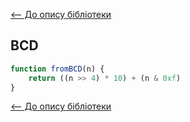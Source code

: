 [<-- До опису бібліотеки](README.md) 

## BCD

```js
function fromBCD(n) {
	return ((n >> 4) * 10) + (n & 0xf)
}
```





[<-- До опису бібліотеки](README.md) 





